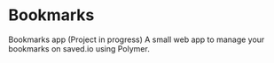 Bookmarks
=========

Bookmarks app (Project in progress)
A small web app to manage your bookmarks on saved.io using Polymer.
